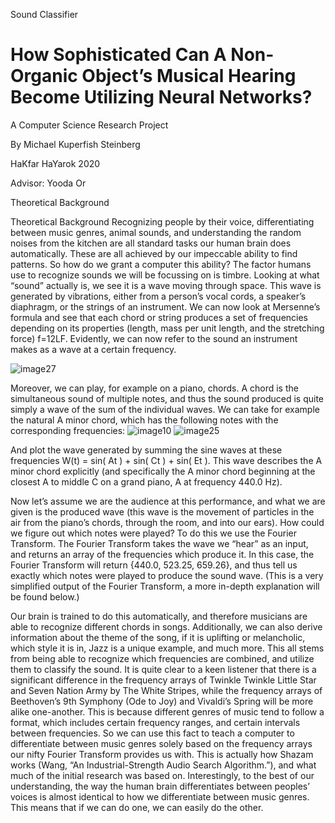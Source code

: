 Sound Classifier

<h1>How Sophisticated Can A Non-Organic Object’s Musical Hearing Become Utilizing Neural Networks?</h1>



A Computer Science Research Project

By Michael Kuperfish Steinberg

HaKfar HaYarok 2020

Advisor: Yooda Or

Theoretical Background

Theoretical Background
	Recognizing people by their voice, differentiating between music genres, animal sounds, and understanding the random noises from the kitchen are all standard tasks our human brain does automatically. These are all achieved by our impeccable ability to find patterns. So how do we grant a computer this ability?
	The factor humans use to recognize sounds we will be focussing on is timbre. Looking at what “sound” actually is, we see it is a wave moving through space. This wave is generated by vibrations, either from a person’s vocal cords, a speaker’s diaphragm, or the strings of an instrument. We can now look at Mersenne’s formula and see that each chord or string produces a set of frequencies depending on its properties (length, mass per unit length, and the stretching force) f=12LF. Evidently, we can now refer to the sound an instrument makes as a wave at a certain frequency.

![image27](https://user-images.githubusercontent.com/36902556/113137902-cc145400-922d-11eb-8b0a-c6dd6ea7ec61.png)

  Moreover, we can play, for example on a piano, chords. A chord is the simultaneous sound of multiple notes, and thus the sound produced is quite simply a wave of the sum of the individual waves. We can take for example the natural A minor chord, which has the following notes with the corresponding frequencies:
![image10](https://user-images.githubusercontent.com/36902556/113137940-da627000-922d-11eb-9ef9-7bbd62d63339.png)
![image25](https://user-images.githubusercontent.com/36902556/113137957-ddf5f700-922d-11eb-9953-ec869c23a6e1.png)

 And plot the wave generated by summing the sine waves at these frequencies W(t) = sin( At ) + sin( Ct ) + sin( Et ). 
This wave describes the A minor chord explicitly (and specifically the A minor chord beginning at the closest A to middle C on a grand piano, A at frequency 440.0 Hz).

Now let’s assume we are the audience at this performance, and what we are given is the produced wave (this wave is the movement of particles in the air from the piano’s chords, through the room, and into our ears). How could we figure out which notes were played?
To do this we use the Fourier Transform. The Fourier Transform takes the wave we “hear” as an input, and returns an array of the frequencies which produce it. In this case, the Fourier Transform will return {440.0, 523.25, 659.26}, and thus tell us exactly which notes were played to produce the sound wave. (This is a very simplified output of the Fourier Transform, a more in-depth explanation will be found below.)

  Our brain is trained to do this automatically, and therefore musicians are able to recognize different chords in songs. Additionally, we can also derive information about the theme of the song, if it is uplifting or melancholic, which style it is in, Jazz is a unique example, and much more. This all stems from being able to recognize which frequencies are combined, and utilize them to classify the sound.
	It is quite clear to a keen listener that there is a significant difference in the frequency arrays of Twinkle Twinkle Little Star and Seven Nation Army by The White Stripes, while the frequency arrays of Beethoven’s 9th Symphony (Ode to Joy) and Vivaldi’s Spring will be more alike one-another. This is because different genres of music tend to follow a format, which includes certain frequency ranges, and certain intervals between frequencies. So we can use this fact to teach a computer to differentiate between music genres solely based on the frequency arrays our nifty Fourier Transform provides us with. This is actually how Shazam works (Wang, “An Industrial-Strength Audio Search Algorithm.”), and what much of the initial research was based on.
	Interestingly, to the best of our understanding, the way the human brain differentiates between peoples’ voices is almost identical to how we differentiate between music genres. This means that if we can do one, we can easily do the other.

